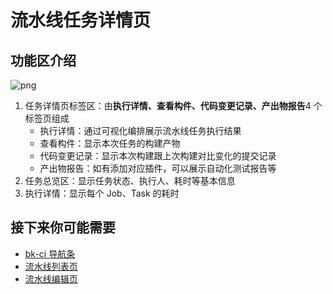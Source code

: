# 流水线任务详情页

## 功能区介绍

![png](../../assets/service_pipeline_detail.png)

1. 任务详情页标签区：由**执行详情、查看构件、代码变更记录、产出物报告**4 个标签页组成
   - 执行详情：通过可视化编排展示流水线任务执行结果
   - 查看构件：显示本次任务的构建产物
   - 代码变更记录：显示本次构建跟上次构建对比变化的提交记录
   - 产出物报告：如有添加对应插件，可以展示自动化测试报告等
2. 任务总览区：显示任务状态、执行人、耗时等基本信息
3. 执行详情：显示每个 Job、Task 的耗时

## 接下来你可能需要

- [bk-ci 导航条](../Console.md)
- [流水线列表页](pipeline-list.md)
- [流水线编辑页](pipeline-edit.md)
